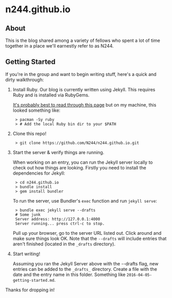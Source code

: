 # n244.github.io

## About

This is the blog shared among a variety of fellows who spent a lot of time together in a place we'll earnestly refer to as N244.

## Getting Started

If you're in the group and want to begin writing stuff, here's a quick and dirty walkthrough:

1. Install Ruby.
   Our blog is currently written using Jekyll. This requires Ruby and is installed via RubyGems.

   [It's probably best to read through this page](http://jekyllrb.com/docs/installation/) but on my machine, this looked something like:

        > pacman -Sy ruby
        > # Add the local Ruby bin dir to your $PATH
   
2. Clone this repo!

        > git clone https://github.com/N244/n244.github.io.git
        
3. Start the server & verify things are running.

    When working on an entry, you can run the Jekyll server locally to check out how things are looking.
    Firstly you need to install the dependencies for Jekyll:
        
        > cd n244.github.io
        > bundle install
        > gem install bundler
    
    To run the server, use Bundler's `exec` function and run `jekyll serve`:
    
        > bundle exec jekyll serve --drafts
        # Some junk
        Server address: http://127.0.0.1:4000
        Server running... press ctrl-c to stop.
        
    Pull up your browser, go to the server URL listed out. Click around and make sure things look OK.
    Note that the `--drafts` will include entries that aren't finished (located in the `_drafts` directory).

4. Start writing!

    Assuming you ran the Jekyll Server above with the --drafts flag, new entries can be added to the `_drafts_` directory.
    Create a file with the date and the entry name in this folder. Something like `2016-04-05-getting-started.md`.

Thanks for dropping in!
